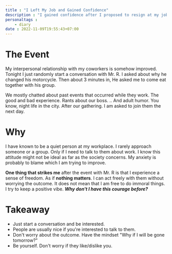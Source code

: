 ```yaml
---
title : "I Left My Job and Gained Confidence"
description : "I gained confidence after I proposed to resign at my job."
personaltags :
    - diary
date : 2022-11-09T19:55:43+07:00
---
```


# The Event

My interpersonal relationship with my coworkers is somehow improved. Tonight I just randomly start a conversation with Mr. R. I asked about why he changed his motorcycle. Then about 3 minutes in, He asked me to come eat together with his group.

We mostly chatted about past events that occurred while they work. The good and bad experience. Rants about our boss. .. And adult humor. You know, night life in the city. After our gathering. I am asked to join them the next day.

# Why

I have known to be a quiet person at my workplace. I rarely approach someone or a group. Only if I need to talk to them about work. I know this attitude might not be ideal as far as the society concerns. My anxiety is probably to blame which I am trying to improve.

**One thing that strikes me** after the event with Mr. R is that I experience a sense of freedom. As if **nothing matters**. I can act freely with them without worrying the outcome. It does not mean that I am free to do immoral things. I try to keep a positive vibe. ***Why don't I have this courage before?***

# Takeaway

- Just start a conversation and be interested.
- People are usually nice if you're interested to talk to them.
- Don't worry about the outcome. Have the mindset "Why if I will be gone tomorrow?"
- Be yourself. Don't worry if they like/dislike you.